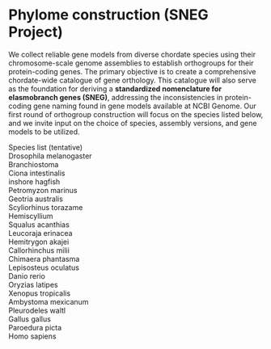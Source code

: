 # Phylome construction (SNEG Project)


We collect reliable gene models from diverse chordate species using their chromosome-scale genome assemblies to establish orthogroups for their protein-coding genes. The primary objective is to create a comprehensive chordate-wide catalogue of gene orthology. This catalogue will also serve as the foundation for deriving a <strong>standardized nomenclature for elasmobranch genes (SNEG)</strong>, addressing the inconsistencies in protein-coding gene naming found in gene models available at NCBI Genome. Our first round of orthogroup construction will focus on the species listed below, and we invite input on the choice of species, assembly versions, and gene models to be utilized.

Species list (tentative)<br>
Drosophila melanogaster<br>
Branchiostoma<br>
Ciona intestinalis<br>
inshore hagfish<br>
Petromyzon marinus<br>
Geotria australis<br>
Scyliorhinus torazame<br>
Hemiscyllium<br>
Squalus acanthias<br>
Leucoraja erinacea<br>
Hemitrygon akajei<br>
Callorhinchus milii<br>
Chimaera phantasma<br>
Lepisosteus oculatus<br>
Danio rerio<br>
Oryzias latipes<br>
Xenopus tropicalis<br>
Ambystoma mexicanum <br>
Pleurodeles waltl<br>
Gallus gallus<br>
Paroedura picta<br>
Homo sapiens<br>

